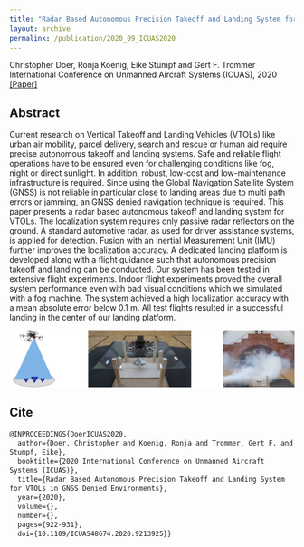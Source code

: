 ```yaml
---
title: "Radar Based Autonomous Precision Takeoff and Landing System for VTOLs in GNSS Denied Environments"
layout: archive
permalink: /publication/2020_09_ICUAS2020
---
```


Christopher Doer, Ronja Koenig, Eike Stumpf and Gert F. Trommer   
International Conference on Unmanned Aircraft Systems (ICUAS), 2020   
[[Paper]](https://ieeexplore.ieee.org/document/9213925)

## Abstract 
Current research on Vertical Takeoff and Landing Vehicles (VTOLs) like urban air mobility, parcel delivery, search and rescue or human aid require precise autonomous takeoff and landing systems. 
Safe and reliable flight operations have to be ensured even for challenging conditions like fog, night or direct sunlight. 
In addition, robust, low-cost and low-maintenance infrastructure is required. 
Since using the Global Navigation Satellite System (GNSS) is not reliable in particular close to landing areas due to multi path errors or jamming, an GNSS denied navigation technique is required.
This paper presents a radar based autonomous takeoff and landing system for VTOLs. 
The localization system requires only passive radar reflectors on the ground. 
A standard automotive radar, as used for driver assistance systems, is applied for detection. Fusion with an Inertial Measurement Unit (IMU) further improves the localization accuracy. 
A dedicated landing platform is developed along with a flight guidance such that autonomous precision takeoff and landing can be conducted. 
Our system has been tested in extensive flight experiments. 
Indoor flight experiments proved the overall system performance even with bad visual conditions which we simulated with a fog machine. 
The system achieved a high localization accuracy with a mean absolute error below 0.1 m. 
All test flights resulted in a successful landing in the center of our landing platform.

![image](../images/publications/teaser_icuas2020.jpg) 


## Cite
~~~[bibtex]
@INPROCEEDINGS{DoerICUAS2020,
  author={Doer, Christopher and Koenig, Ronja and Trommer, Gert F. and Stumpf, Eike},
  booktitle={2020 International Conference on Unmanned Aircraft Systems (ICUAS)}, 
  title={Radar Based Autonomous Precision Takeoff and Landing System for VTOLs in GNSS Denied Environments}, 
  year={2020},
  volume={},
  number={},
  pages={922-931},
  doi={10.1109/ICUAS48674.2020.9213925}}
~~~